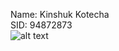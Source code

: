 Name: Kinshuk Kotecha <br/>
SID: 94872873 <br/>
![alt text](https://github.com/kinshuk-kotecha/COMP311H_Lab1/blob/master/Screenshot.png?raw=true)